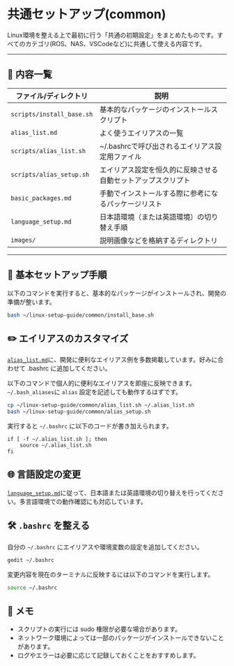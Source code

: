 # 共通セットアップ(common)

Linux環境を整える上で最初に行う「共通の初期設定」をまとめたものです。すべてのカテゴリ(ROS、NAS、VSCodeなど)に共通して使える内容です。

---

## 📄 内容一覧

| ファイル/ディレクトリ         | 説明 |
|------------------------------|------|
| `scripts/install_base.sh`            | 基本的なパッケージのインストールスクリプト |
| `alias_list.md`              | よく使うエイリアスの一覧 |
| `scripts/alias_list.sh`              | ~/.bashrcで呼び出されるエイリアス設定用ファイル |
| `scripts/alias_setup.sh`             | エイリアス設定を恒久的に反映させる自動セットアップスクリプト |
| `basic_packages.md`          | 手動でインストールする際に参考になるパッケージリスト |
| `language_setup.md`          | 日本語環境（または英語環境）の切り替え手順 |
| `images/`                    | 説明画像などを格納するディレクトリ |

---

## 🚀 基本セットアップ手順

以下のコマンドを実行すると、基本的なパッケージがインストールされ、開発の準備が整います。

```bash
bash ~/linux-setup-guide/common/install_base.sh
```

## ✏️ エイリアスのカスタマイズ
[`alias_list.md`](alias_list.md)に、開発に便利なエイリアス例を多数掲載しています。好みに合わせて .bashrc に追加してください。

以下のコマンドで個人的に便利なエイリアスを即座に反映できます。`~/.bash_aliases`に `alias` 設定を記述しても動作するはずです。

```bash
cp ~/linux-setup-guide/common/alias_list.sh ~/.alias_list.sh
bash ~/linux-setup-guide/common/alias_setup.sh
```

実行すると `~/.bashrc` に以下のコードが書き加えられます。

```
if [ -f ~/.alias_list.sh ]; then
    source ~/.alias_list.sh
fi
```

## 🌐 言語設定の変更
[`language_setup.md`](language_setup.md)に従って、日本語または英語環境の切り替えを行ってください。多言語環境での動作確認にも対応しています。

## 🛠 `.bashrc` を整える
自分の `~/.bashrc` にエイリアスや環境変数の設定を追加してください。

```bash
gedit ~/.bashrc
```

変更内容を現在のターミナルに反映するには以下のコマンドを実行します。

```bash
source ~/.bashrc
```

## 📝 メモ
- スクリプトの実行には sudo 権限が必要な場合があります。
- ネットワーク環境によっては一部のパッケージがインストールできないことがあります。
- ログやエラーは必要に応じて記録しておくことをおすすめします。
